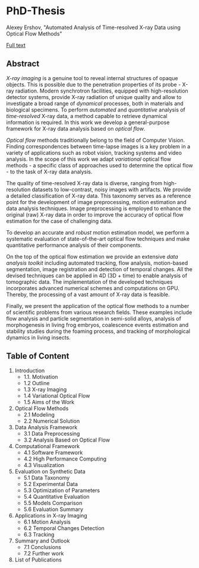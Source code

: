 # PhD-Thesis

Alexey Ershov, "Automated Analysis of Time-resolved X-ray Data using Optical Flow Methods"

[Full text](../PhD_Thesis_Ershov.pdf)


## Abstract


*X-ray imaging* is a genuine tool to reveal internal structures of opaque objects. This is possible due to the penetration properties of its probe - X-ray radiation.
Modern synchrotron facilities, equipped with high-resolution detector systems, provide  X-ray radiation of unique quality and allow to investigate a broad range of *dynamical* processes, both in materials and biological specimens.
To perform *automated* and *quantitative* analysis of *time-resolved* X-ray data, a method capable to retrieve dynamical information is required. In this work we develop a general-purpose framework for X-ray data analysis based on *optical flow*.


*Optical flow* methods traditionally belong to the field of Computer Vision. Finding correspondences between time-lapse images is a key problem in a variety of applications such as robot vision, tracking systems and video analysis.
In the scope of this work we adapt  *variational* optical flow methods - a specific class of approaches used to determine the optical flow - to the task of X-ray data analysis.


The quality of time-resolved X-ray data is diverse, ranging from high-resolution datasets to low-contrast, noisy images with artifacts. We provide a detailed classification of X-ray data. This taxonomy serves as a reference point for the development of image preprocessing, motion estimation and data analysis techniques. Image preprocessing is employed to enhance the original (raw) X-ray data in order to improve the accuracy of optical flow estimation for the case of challenging data.
 

To develop an accurate and *robust* motion estimation model, we perform a systematic evaluation of state-of-the-art optical flow techniques and make quantitative performance analysis of their components. 


On the top of the optical flow estimation we provide an extensive *data analysis toolkit* including automated tracking, flow analysis, motion-based segmentation, image registration and detection of temporal changes. All the devised techniques can be applied in 4D (3D + time) to enable analysis of tomographic data.
The implementation of the developed techniques incorporates advanced numerical schemes and computations on GPU. Thereby, the processing of a vast amount of X-ray data is feasible. 


Finally, we present the application of the optical flow methods to a number of scientific problems from various research fields. These examples include flow analysis and particle segmentation in semi-solid alloys, analysis of morphogenesis in living frog embryos, coalescence events estimation and stability studies during the foaming process, and tracking of morphological dynamics in living insects.

## Table of Content


1. Introduction
   - 1.1. Motivation
   - 1.2 Outline 
   - 1.3 X-ray Imaging 
   - 1.4 Variational Optical Flow
   - 1.5 Aims of the Work
2. Optical Flow Methods
   - 2.1 Modeling
   - 2.2 Numerical Solution
3. Data Analysis Framework
   - 3.1 Data Preprocessing 
   - 3.2 Analysis Based on Optical Flow
4. Computational Framework 
   - 4.1 Software Framework 
   - 4.2 High Performance Computing
   - 4.3 Visualization
5. Evaluation on Synthetic Data
   - 5.1 Data Taxonomy 
   - 5.2 Experimental Data
   - 5.3 Optimization of Parameters
   - 5.4 Quantitative Evaluation
   - 5.5 Models Comparison
   - 5.6 Evaluation Summary
6. Applications in X-ray Imaging
   - 6.1 Motion Analysis
   - 6.2 Temporal Changes Detection
   - 6.3 Tracking
7. Summary and Outlook
   - 7.1 Conclusions
   - 7.2 Further work
8. List of Publications
  
